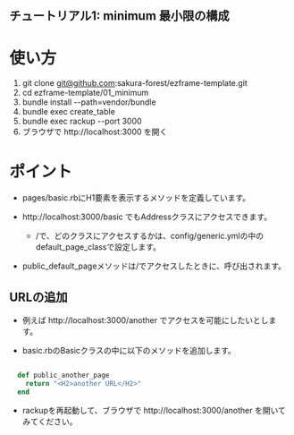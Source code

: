 チュートリアル1: minimum 最小限の構成
---

# 使い方

1. git clone git@github.com:sakura-forest/ezframe-template.git
2. cd ezframe-template/01_minimum
3. bundle install --path=vendor/bundle
4. bundle exec create_table
5. bundle exec rackup --port 3000
6. ブラウザで http://localhost:3000 を開く

# ポイント

* pages/basic.rbにH1要素を表示するメソッドを定義しています。

* http://localhost:3000/basic でもAddressクラスにアクセスできます。
  * /で、どのクラスにアクセスするかは、config/generic.ymlの中のdefault_page_classで設定します。

* public_default_pageメソッドは/でアクセスしたときに、呼び出されます。

## URLの追加

* 例えば http://localhost:3000/another でアクセスを可能にしたいとします。

* basic.rbのBasicクラスの中に以下のメソッドを追加します。
```ruby

  def public_another_page
    return "<H2>another URL</H2>"
  end

```

* rackupを再起動して、ブラウザで http://localhost:3000/another を開いてみてください。

